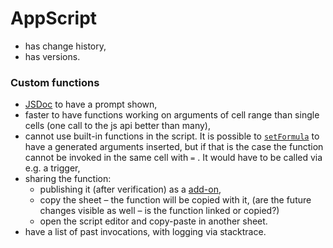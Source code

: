 # AppScript

* has change history,
* has versions.

### Custom functions

* [JSDoc](https://jsdoc.app/) to have a prompt shown,
* faster to have functions working on arguments of cell range than single cells \(one call to the js api better than many\),
* cannot use built-in functions in the script. It is possible to [`setFormula`](https://developers.google.com/apps-script/reference/spreadsheet/range#setformulaformula) to have a generated arguments inserted, but if that is the case the function cannot be invoked in the same cell with `=` . It would have to be called via e.g. a trigger,
* sharing the function:
  * publishing it \(after verification\) as a [add-on](https://developers.google.com/gsuite/add-ons/overview),
  * copy the sheet – the function will be copied with it, \(are the future changes visible as well – is the function linked or copied?\)
  * open the script editor and copy-paste in another sheet.
* have a list of past invocations, with logging via stacktrace.



